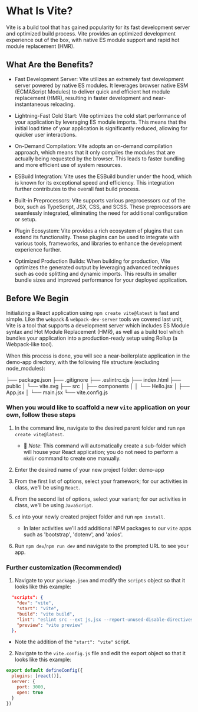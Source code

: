 # What Is Vite?

Vite is a build tool that has gained popularity for its fast development server and optimized build process. Vite provides an optimized development experience out of the box, with native ES module support and rapid hot module replacement (HMR).


## What Are the Benefits?

* Fast Development Server: Vite utilizes an extremely fast development server powered by native ES modules. It leverages browser native ESM (ECMAScript Modules) to deliver quick and efficient hot module replacement (HMR), resulting in faster development and near-instantaneous reloading.

* Lightning-Fast Cold Start: Vite optimizes the cold start performance of your application by leveraging ES module imports. This means that the initial load time of your application is significantly reduced, allowing for quicker user interactions.

* On-Demand Compilation: Vite adopts an on-demand compilation approach, which means that it only compiles the modules that are actually being requested by the browser. This leads to faster bundling and more efficient use of system resources.

* ESBuild Integration: Vite uses the ESBuild bundler under the hood, which is known for its exceptional speed and efficiency. This integration further contributes to the overall fast build process.

* Built-in Preprocessors: Vite supports various preprocessors out of the box, such as TypeScript, JSX, CSS, and SCSS. These preprocessors are seamlessly integrated, eliminating the need for additional configuration or setup.

* Plugin Ecosystem: Vite provides a rich ecosystem of plugins that can extend its functionality. These plugins can be used to integrate with various tools, frameworks, and libraries to enhance the development experience further.

* Optimized Production Builds: When building for production, Vite optimizes the generated output by leveraging advanced techniques such as code splitting and dynamic imports. This results in smaller bundle sizes and improved performance for your deployed application.

## Before We Begin

Initializing a React application using `npm create vite@latest` is fast and simple. Like the `webpack` & `webpack-dev-server` tools we covered last unit, Vite is a tool that supports a development server which includes ES Module syntax and Hot Module Replacement (HMR), as well as a build tool which bundles your application into a production-ready setup using Rollup (a Webpack-like tool).

When this process is done, you will see a near-boilerplate application in the demo-app directory, with the following file structure (excluding node_modules):



├── package.json
├── .gitignore
├── .eslintrc.cjs
├── index.html
├── public
│   └── vite.svg
├── src
│   ├── components
│   │   └── Hello.jsx
│   ├── App.jsx
│   └── main.jsx
└── vite.config.js

### When you would like to scaffold a new `vite` application on your own, follow these steps

1. In the command line, navigate to the desired parent folder and run `npm create vite@latest`.

    * 🔑 *Note*: This command will automatically create a sub-folder which will house your React application; you do not need to perform a `mkdir` command to create one manually.

2. Enter the desired name of your new project folder: demo-app

3. From the first list of options, select your framework; for our activities in class, we'll be using `React`.

4. From the second list of options, select your variant; for our activities in class, we'll be using `JavaScript`.

5. `cd` into your newly created project folder and run `npm install`.

    * In later activities we'll add additional NPM packages to our `vite` apps such as 'bootstrap', 'dotenv', and 'axios'.

6. Run `npm dev`/`npm run dev` and navigate to the prompted URL to see your app.

### Further customization (Recommended)

1. Navigate to your `package.json` and modify the `scripts` object so that it looks like this example:

```json
  "scripts": {
    "dev": "vite",
    "start": "vite",
    "build": "vite build",
    "lint": "eslint src --ext js,jsx --report-unused-disable-directives --max-warnings 0",
    "preview": "vite preview"
  },
```

* Note the addition of the `"start": "vite"` script.

2. Navigate to the `vite.config.js` file and edit the export object so that it looks like this example:

```js
export default defineConfig({
  plugins: [react()],
  server: {
    port: 3000,
    open: true
  }
})
```